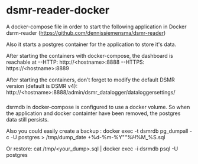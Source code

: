 # dsmr-reader-docker

A docker-compose file in order to start the following application in Docker
dsrm-reader (https://github.com/dennissiemensma/dsmr-reader)

Also it starts a postgres container for the application to store it's data.

After starting the containers with docker-compose, the dashboard is reachable at
--HTTP: http://\<hostname>:8888
--HTTPS: https://\<hostname>:8889

After starting the containers, don't forget to modify the default DSMR version (default is DSMR v4):
http://\<hostname>:8888/admin/dsmr_datalogger/dataloggersettings/

###

dsrmdb in docker-compose is configured to use a docker volume. So when the application and docker containter have been removed, the postgres data still persists.

Also you could easily create a backup :
docker exec -t dsmrdb pg_dumpall -c -U postgres > /tmp/dump_date +%d-%m-%Y"_"%H_%M_%S.sql

Or restore:
cat /tmp/<your_dump>.sql | docker exec -i dsrmdb psql -U postgres
